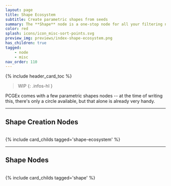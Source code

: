 ```yaml
---
layout: page
title: Shape Ecosystem
subtitle: Create parametric shapes from seeds
summary: The **Shape** node is a one-stop node for all your filtering needs.
color: red
splash: icons/icon_misc-sort-points.svg
preview_img: previews/index-shape-ecosystem.png
has_children: true
tagged: 
    - node
    - misc
nav_order: 110
---
```


{% include header_card_toc %}

> WIP
{: .infos-hl }

PCGEx comes with a few parametric shapes nodes -- at the time of writing this, there's only a circle available, but that alone is already very handy.

---
## Shape Creation Nodes
<br>
{% include card_childs tagged='shape-ecosystem' %}

---
## Shape Nodes
<br>
{% include card_childs tagged='shape' %}